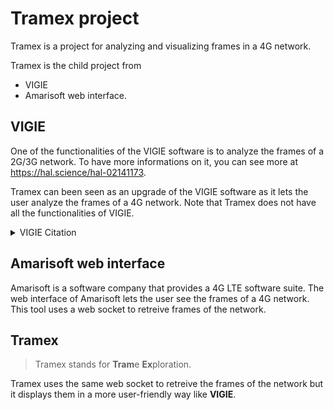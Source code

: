 # Tramex project

Tramex is a project for analyzing and visualizing frames in a 4G network.

Tramex is the child project from

- VIGIE
- Amarisoft web interface.

## VIGIE

One of the functionalities of the VIGIE software is to analyze the frames of a 2G/3G network. To have more informations on it, you can see more at <https://hal.science/hal-02141173>.

Tramex can been seen as an upgrade of the VIGIE software as it lets the user analyze the frames of a 4G network. Note that Tramex does not have all the functionalities of VIGIE.

<details>

<summary>VIGIE Citation</summary>

```bibtex
@article{oyedapo:hal-02141173,
  TITLE = {{VIGIE : A learning tool for cellular air interfaces (GSM, GPRS, UMTS, WiFi)}},
  AUTHOR = {Oyedapo, Olufemi and Martins, Philippe and Lagrange, Xavier},
  URL = {https://hal.science/hal-02141173},
  JOURNAL = {{The IPSI BgD Transactions on Internet Research}},
  HAL_LOCAL_REFERENCE = {1097},
  VOLUME = {1},
  NUMBER = {2},
  PAGES = {65 - 69},
  YEAR = {2005},
  KEYWORDS = {UMTS},
  HAL_ID = {hal-02141173},
  HAL_VERSION = {v1},
}
```

</details>

## Amarisoft web interface

Amarisoft is a software company that provides a 4G LTE software suite. The web interface of Amarisoft lets the user see the frames of a 4G network. This tool uses a web socket to retreive frames of the network.

## Tramex

> Tramex stands for **Tram**e **Ex**ploration.

Tramex uses the same web socket to retreive the frames of the network but it displays them in a more user-friendly way like **VIGIE**.

